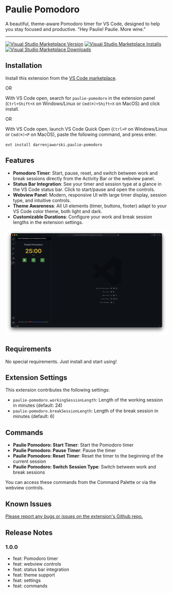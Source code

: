 # Paulie Pomodoro

A beautiful, theme-aware Pomodoro timer for VS Code, designed to help you stay focused and productive. "Hey Paulie! Paulie. More wine."

---

[![Visual Studio Marketplace Version](https://img.shields.io/visual-studio-marketplace/v/darrenjaworski.paulie-pomodoro?color=blue&logo=visual-studio)](https://marketplace.visualstudio.com/items?itemName=darrenjaworski.paulie-pomodoro&WT.mc_id=darrenjaworski)
[![Visual Studio Marketplace Installs](https://img.shields.io/visual-studio-marketplace/i/darrenjaworski.paulie-pomodoro?logo=visualstudio)](https://marketplace.visualstudio.com/items?itemName=darrenjaworski.paulie-pomodoro&WT.mc_id=darrenjaworski)
[![Visual Studio Marketplace Downloads](https://img.shields.io/visual-studio-marketplace/d/darrenjaworski.paulie-pomodoro?logo=visualstudio)](https://marketplace.visualstudio.com/items?itemName=darrenjaworski.paulie-pomodoro&WT.mc_id=darrenjaworski)

## Installation

Install this extension from the [VS Code marketplace](https://marketplace.visualstudio.com/items?itemName=DarrenJaworski.paulie-pomodoro).

OR

With VS Code open, search for `paulie-pomodoro` in the extension panel (`Ctrl+Shift+X` on Windows/Linux or `Cmd(⌘)+Shift+X` on MacOS) and click install.

OR

With VS Code open, launch VS Code Quick Open (`Ctrl+P` on Windows/Linux or `Cmd(⌘)+P` on MacOS), paste the following command, and press enter.

`ext install darrenjaworski.paulie-pomodoro`

## Features

- **Pomodoro Timer**: Start, pause, reset, and switch between work and break sessions directly from the Activity Bar or the webview panel.
- **Status Bar Integration**: See your timer and session type at a glance in the VS Code status bar. Click to start/pause and open the controls.
- **Webview Panel**: Modern, responsive UI with large timer display, session type, and intuitive controls.
- **Theme Awareness**: All UI elements (timer, buttons, footer) adapt to your VS Code color theme, both light and dark.
- **Customizable Durations**: Configure your work and break session lengths in the extension settings.

![Preview](https://raw.githubusercontent.com/darrenjaworski/paulie-pomodoro/refs/heads/main/paulie-pomodoro-preview.png)

## Requirements

No special requirements. Just install and start using!

## Extension Settings

This extension contributes the following settings:

- `paulie-pomodoro.workingSessionLength`: Length of the working session in minutes (default: 24)
- `paulie-pomodoro.breakSessionLength`: Length of the break session in minutes (default: 6)

## Commands

- **Paulie Pomodoro: Start Timer**: Start the Pomodoro timer
- **Paulie Pomodoro: Pause Timer**: Pause the timer
- **Paulie Pomodoro: Reset Timer**: Reset the timer to the beginning of the current session
- **Paulie Pomodoro: Switch Session Type**: Switch between work and break sessions

You can access these commands from the Command Palette or via the webview controls.

## Known Issues

[Please report any bugs or issues on the extension's Github repo.](https://github.com/darrenjaworski/paulie-pomodoro/issues/new)

## Release Notes

### 1.0.0

- feat: Pomodoro timer
- feat: webview controls
- feat: status bar integration
- feat: theme support
- feat: settings
- feat: commands
